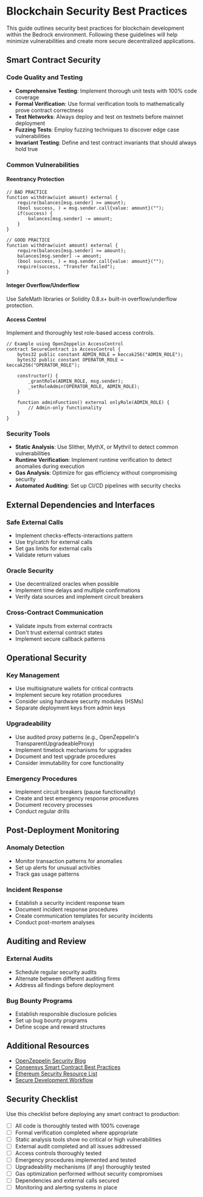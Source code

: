 # Blockchain Security Best Practices

This guide outlines security best practices for blockchain development within the Bedrock environment. Following these guidelines will help minimize vulnerabilities and create more secure decentralized applications.

## Smart Contract Security

### Code Quality and Testing

- **Comprehensive Testing**: Implement thorough unit tests with 100% code coverage
- **Formal Verification**: Use formal verification tools to mathematically prove contract correctness
- **Test Networks**: Always deploy and test on testnets before mainnet deployment
- **Fuzzing Tests**: Employ fuzzing techniques to discover edge case vulnerabilities
- **Invariant Testing**: Define and test contract invariants that should always hold true

### Common Vulnerabilities

#### Reentrancy Protection
```solidity
// BAD PRACTICE
function withdraw(uint amount) external {
    require(balances[msg.sender] >= amount);
    (bool success, ) = msg.sender.call{value: amount}("");
    if(success) {
        balances[msg.sender] -= amount;
    }
}

// GOOD PRACTICE
function withdraw(uint amount) external {
    require(balances[msg.sender] >= amount);
    balances[msg.sender] -= amount;
    (bool success, ) = msg.sender.call{value: amount}("");
    require(success, "Transfer failed");
}
```

#### Integer Overflow/Underflow
Use SafeMath libraries or Solidity 0.8.x+ built-in overflow/underflow protection.

#### Access Control
Implement and thoroughly test role-based access controls.
```solidity
// Example using OpenZeppelin AccessControl
contract SecureContract is AccessControl {
    bytes32 public constant ADMIN_ROLE = keccak256("ADMIN_ROLE");
    bytes32 public constant OPERATOR_ROLE = keccak256("OPERATOR_ROLE");
    
    constructor() {
        _grantRole(ADMIN_ROLE, msg.sender);
        _setRoleAdmin(OPERATOR_ROLE, ADMIN_ROLE);
    }
    
    function adminFunction() external onlyRole(ADMIN_ROLE) {
        // Admin-only functionality
    }
}
```

### Security Tools

- **Static Analysis**: Use Slither, MythX, or Mythril to detect common vulnerabilities
- **Runtime Verification**: Implement runtime verification to detect anomalies during execution
- **Gas Analysis**: Optimize for gas efficiency without compromising security
- **Automated Auditing**: Set up CI/CD pipelines with security checks

## External Dependencies and Interfaces

### Safe External Calls
- Implement checks-effects-interactions pattern
- Use try/catch for external calls
- Set gas limits for external calls
- Validate return values

### Oracle Security
- Use decentralized oracles when possible
- Implement time delays and multiple confirmations
- Verify data sources and implement circuit breakers

### Cross-Contract Communication
- Validate inputs from external contracts
- Don't trust external contract states
- Implement secure callback patterns

## Operational Security

### Key Management
- Use multisignature wallets for critical contracts
- Implement secure key rotation procedures
- Consider using hardware security modules (HSMs)
- Separate deployment keys from admin keys

### Upgradeability
- Use audited proxy patterns (e.g., OpenZeppelin's TransparentUpgradeableProxy)
- Implement timelock mechanisms for upgrades
- Document and test upgrade procedures
- Consider immutability for core functionality

### Emergency Procedures
- Implement circuit breakers (pause functionality)
- Create and test emergency response procedures
- Document recovery processes
- Conduct regular drills

## Post-Deployment Monitoring

### Anomaly Detection
- Monitor transaction patterns for anomalies
- Set up alerts for unusual activities
- Track gas usage patterns

### Incident Response
- Establish a security incident response team
- Document incident response procedures
- Create communication templates for security incidents
- Conduct post-mortem analyses

## Auditing and Review

### External Audits
- Schedule regular security audits
- Alternate between different auditing firms
- Address all findings before deployment

### Bug Bounty Programs
- Establish responsible disclosure policies
- Set up bug bounty programs
- Define scope and reward structures

## Additional Resources

- [OpenZeppelin Security Blog](https://blog.openzeppelin.com/security)
- [Consensys Smart Contract Best Practices](https://consensys.github.io/smart-contract-best-practices/)
- [Ethereum Security Resource List](https://github.com/ethereum/wiki/wiki/Safety)
- [Secure Development Workflow](https://github.com/crytic/building-secure-contracts)

## Security Checklist

Use this checklist before deploying any smart contract to production:

- [ ] All code is thoroughly tested with 100% coverage
- [ ] Formal verification completed where appropriate
- [ ] Static analysis tools show no critical or high vulnerabilities
- [ ] External audit completed and all issues addressed
- [ ] Access controls thoroughly tested
- [ ] Emergency procedures implemented and tested
- [ ] Upgradeability mechanisms (if any) thoroughly tested
- [ ] Gas optimization performed without security compromises
- [ ] Dependencies and external calls secured
- [ ] Monitoring and alerting systems in place